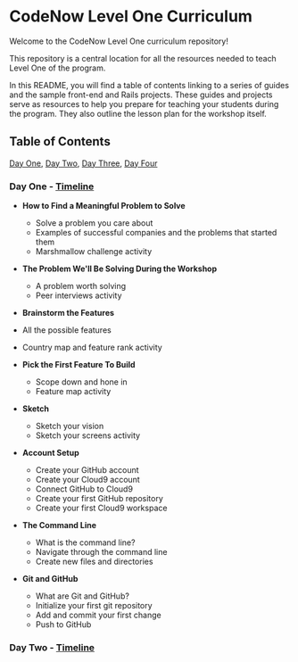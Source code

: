 # CodeNow Level One Curriculum
Welcome to the CodeNow Level One curriculum repository!

This repository is a central location for all the resources needed to teach Level One of the program.

In this README, you will find a table of contents linking to a series of guides and the sample front-end and Rails projects. These guides and projects serve as resources to help you prepare for teaching your students during the program. They also outline the lesson plan for the workshop itself.

## Table of Contents
  [Day One](https://github.com/CodeNowOrg/level_one_curriculum#day-one---timeline), [Day Two](https://github.com/CodeNowOrg/level_one_curriculum#day-two---timeline), [Day Three](), [Day Four]()
### Day One - [Timeline](https://www.google.com)
* **How to Find a Meaningful Problem to Solve**
  * Solve a problem you care about
  * Examples of successful companies and the problems that started them
  * Marshmallow challenge activity

* **The Problem We'll Be Solving During the Workshop**
  * A problem worth solving
  * Peer interviews activity

* **Brainstorm the Features**
 * All the possible features
 * Country map and feature rank activity

* **Pick the First Feature To Build**
  * Scope down and hone in
  * Feature map activity

* **Sketch**
  * Sketch your vision
  * Sketch your screens activity


* **Account Setup**
  * Create your GitHub account
  * Create your Cloud9 account
  * Connect GitHub to Cloud9
  * Create your first GitHub repository
  * Create your first Cloud9 workspace

* **The Command Line**
  * What is the command line?
  * Navigate through the command line
  * Create new files and directories

* **Git and GitHub**
  * What are Git and GitHub?
  * Initialize your first git repository
  * Add and commit your first change
  * Push to GitHub

### Day Two - [Timeline](https://www.google.com)
